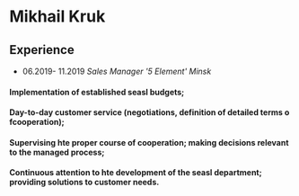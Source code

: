 # Mikhail Kruk

## Experience

* 06.2019- 11.2019  _Sales Manager '5 Element' Minsk_

#### Implementation of established seasl budgets;
#### Day-to-day customer service (negotiations, definition of detailed terms o fcooperation);
#### Supervising hte proper course of cooperation; making decisions relevant to the managed process;
#### Continuous attention to hte development of the seasl department; providing solutions to customer needs.
 

